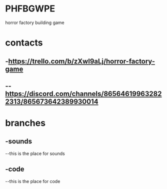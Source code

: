 # PHFBGWPE
horror factory building game

# contacts
-https://trello.com/b/zXwl9aLj/horror-factory-game
--
--https://discord.com/channels/865646199632822313/865673642389930014
--

# branches
-sounds
--
--this is the place for sounds

-code
--
--this is the place for code

